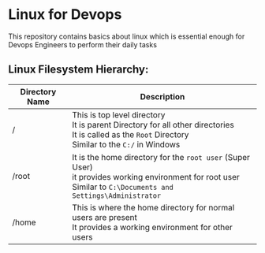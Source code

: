 # Linux for Devops
This repository contains basics about linux which is essential enough for Devops Engineers to perform their  daily tasks

## Linux Filesystem Hierarchy:

| Directory Name | Description  |
|--|--|
|/|This is top level directory <br/>It is parent Directory for all other directories <br/>It is called as the `Root` Directory <br/>Similar to the `C:/` in Windows <br/>|
|/root |It is the home directory for the `root user` (Super User)</br>it provides working environment for root user</br>Similar to `C:\Documents and Settings\Administrator`|
|/home|This is where the home directory for normal users are present</br>It provides a working environment for other users|